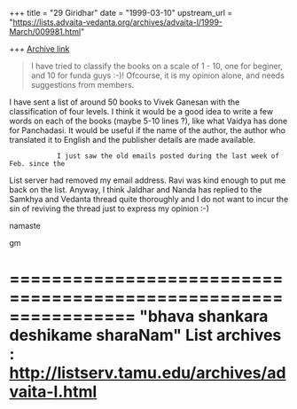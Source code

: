 +++
title = "29 Giridhar"
date = "1999-03-10"
upstream_url = "https://lists.advaita-vedanta.org/archives/advaita-l/1999-March/009981.html"

+++
[Archive link](https://lists.advaita-vedanta.org/archives/advaita-l/1999-March/009981.html)

> I have tried to classify the books on a scale of 1 - 10, one for beginer,
and
>10 for funda guys :-)! Ofcourse, it is my opinion alone, and needs
suggestions
>from members.

I have sent a list of around 50 books to Vivek Ganesan with the
classification
of four levels. I think it would be a good idea to write a few words on
each of the
books (maybe 5-10 lines ?), like what Vaidya has done for Panchadasi. It would
be useful if the name of the author, the author who translated it to
English and
the publisher details are made available.

                I just saw the old emails posted during the last week of Feb. since the
List server had removed my email address. Ravi was kind enough to put me
back on the list. Anyway, I think Jaldhar and Nanda has replied to the
Samkhya and Vedanta thread quite thoroughly and I do not want to
incur the sin of reviving the thread just to express my opinion :-)

namaste

gm

================================================================
"bhava shankara deshikame sharaNam"
List archives : http://listserv.tamu.edu/archives/advaita-l.html
================================================================


